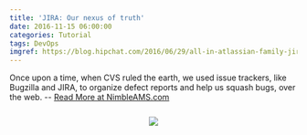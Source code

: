 ```yaml
---
title: 'JIRA: Our nexus of truth'
date: 2016-11-15 06:00:00
categories: Tutorial
tags: DevOps
imgref: https://blog.hipchat.com/2016/06/29/all-in-atlassian-family-jira-bitbucket-confluence-integrations/
---
```

Once upon a time, when CVS ruled the earth, we used issue trackers, like Bugzilla and JIRA, to organize defect reports and help us squash bugs, over the web. -- [Read More at NimbleAMS.com](http://www.nimbleams.com/blog/2016/11/15/jira-our-nexus-of-truth/)
<div align="center"><img style="max-width: 50%; max-height: 50%; margin: 12px 0px 0px 0px; " src="https://blog.hipchat.com/wp-content/uploads/2016/06/hipchat_atlassian_integrations_JIRA_Bitbucket_Confluence-2.png"/></div>
